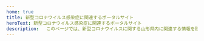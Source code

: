 ```yaml
---
home: true
title: 新型コロナウイルス感染症に関連するポータルサイト
heroText: 新型コロナウイルス感染症に関連するポータルサイト
description: 　このページでは、新型コロナウイルスに関する山形県内に関連する情報を随時お知らせします。お問い合わせは各担当課にお願いします。
---
```


<test></test>
